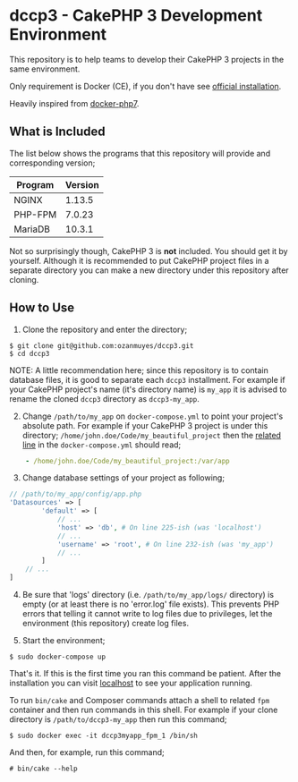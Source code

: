 # dccp3 - CakePHP 3 Development Environment

This repository is to help teams to develop their CakePHP 3 projects in the same environment.

Only requirement is Docker (CE), if you don't have see [official installation](https://docs.docker.com/engine/installation/).

Heavily inspired from [docker-php7](https://github.com/shameerc/docker-php7).

## What is Included

The list below shows the programs that this repository will provide and corresponding version;

Program|Version
---|---
NGINX|1.13.5
PHP-FPM|7.0.23
MariaDB|10.3.1

Not so surprisingly though, CakePHP 3 is **not** included. You should get it by yourself. Although it is recommended to put CakePHP project files in a separate directory you can make a new directory under this repository after cloning.

## How to Use

1. Clone the repository and enter the directory;
```shell
$ git clone git@github.com:ozanmuyes/dccp3.git
$ cd dccp3
```
NOTE: A little recommendation here; since this repository is to contain database files, it is good to separate each `dccp3` installment. For example if your CakePHP project's name (it's directory name) is `my_app` it is advised to rename the cloned `dccp3` directory as `dccp3-my_app`.

2. Change `/path/to/my_app` on `docker-compose.yml` to point your project's absolute path.
For example if your CakePHP 3 project is under this directory; `/home/john.doe/Code/my_beautiful_project` then the [related line](https://github.com/ozanmuyes/dccp3/blob/master/docker-compose.yml#L8) in the `docker-compose.yml` should read;
```yml
    - /home/john.doe/Code/my_beautiful_project:/var/app
```

3. Change database settings of your project as following;
```php
// /path/to/my_app/config/app.php
'Datasources' => [
        'default' => [
            // ...
            'host' => 'db', # On line 225-ish (was 'localhost')
            // ...
            'username' => 'root', # On line 232-ish (was 'my_app')
            // ...
        ]
    // ...
]
```

4. Be sure that 'logs' directory (i.e. `/path/to/my_app/logs/` directory) is empty (or at least there is no 'error.log' file exists). This prevents PHP errors that telling it cannot write to log files due to privileges, let the environment (this repository) create log files.

5. Start the environment;
```shell
$ sudo docker-compose up
```

That's it. If this is the first time you ran this command be patient. After the installation you can visit [localhost](http://localhost:80) to see your application running.

To run `bin/cake` and Composer commands attach a shell to related `fpm` container and then run commands in this shell. For example if your clone directory is `/path/to/dccp3-my_app` then run this command;
```shell
$ sudo docker exec -it dccp3myapp_fpm_1 /bin/sh
```
And then, for example, run this command;
```shell
# bin/cake --help
```
